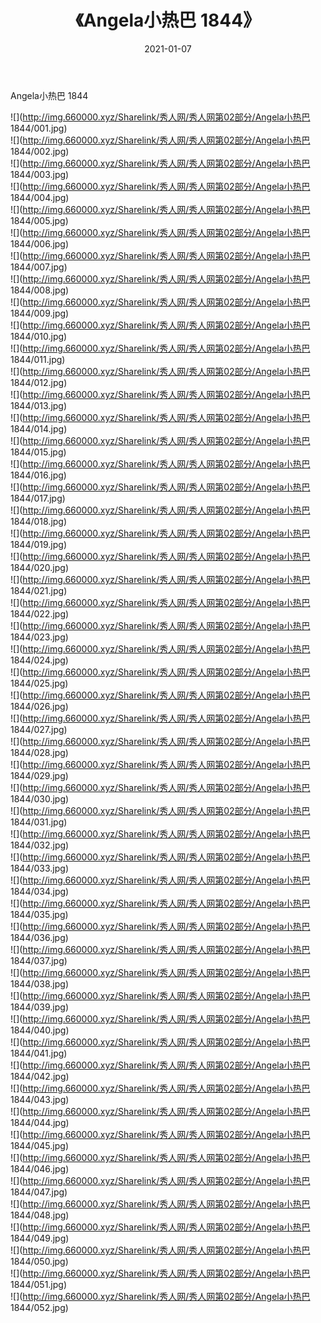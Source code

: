 ﻿---
layout: post
title:  《Angela小热巴 1844》
date:   2021-01-07
img: http://img.660000.xyz/Sharelink/秀人网/秀人网第02部分/Angela小热巴 1844/000.jpg
categories: [美女, 清纯, 唯美]
---

Angela小热巴 1844

  ![](http://img.660000.xyz/Sharelink/秀人网/秀人网第02部分/Angela小热巴 1844/001.jpg) <br> ![](http://img.660000.xyz/Sharelink/秀人网/秀人网第02部分/Angela小热巴 1844/002.jpg) <br> ![](http://img.660000.xyz/Sharelink/秀人网/秀人网第02部分/Angela小热巴 1844/003.jpg) <br> ![](http://img.660000.xyz/Sharelink/秀人网/秀人网第02部分/Angela小热巴 1844/004.jpg) <br> ![](http://img.660000.xyz/Sharelink/秀人网/秀人网第02部分/Angela小热巴 1844/005.jpg) <br> ![](http://img.660000.xyz/Sharelink/秀人网/秀人网第02部分/Angela小热巴 1844/006.jpg) <br> ![](http://img.660000.xyz/Sharelink/秀人网/秀人网第02部分/Angela小热巴 1844/007.jpg) <br> ![](http://img.660000.xyz/Sharelink/秀人网/秀人网第02部分/Angela小热巴 1844/008.jpg) <br> ![](http://img.660000.xyz/Sharelink/秀人网/秀人网第02部分/Angela小热巴 1844/009.jpg) <br> ![](http://img.660000.xyz/Sharelink/秀人网/秀人网第02部分/Angela小热巴 1844/010.jpg) <br> ![](http://img.660000.xyz/Sharelink/秀人网/秀人网第02部分/Angela小热巴 1844/011.jpg) <br> ![](http://img.660000.xyz/Sharelink/秀人网/秀人网第02部分/Angela小热巴 1844/012.jpg) <br> ![](http://img.660000.xyz/Sharelink/秀人网/秀人网第02部分/Angela小热巴 1844/013.jpg) <br> ![](http://img.660000.xyz/Sharelink/秀人网/秀人网第02部分/Angela小热巴 1844/014.jpg) <br> ![](http://img.660000.xyz/Sharelink/秀人网/秀人网第02部分/Angela小热巴 1844/015.jpg) <br> ![](http://img.660000.xyz/Sharelink/秀人网/秀人网第02部分/Angela小热巴 1844/016.jpg) <br> ![](http://img.660000.xyz/Sharelink/秀人网/秀人网第02部分/Angela小热巴 1844/017.jpg) <br> ![](http://img.660000.xyz/Sharelink/秀人网/秀人网第02部分/Angela小热巴 1844/018.jpg) <br> ![](http://img.660000.xyz/Sharelink/秀人网/秀人网第02部分/Angela小热巴 1844/019.jpg) <br> ![](http://img.660000.xyz/Sharelink/秀人网/秀人网第02部分/Angela小热巴 1844/020.jpg) <br> ![](http://img.660000.xyz/Sharelink/秀人网/秀人网第02部分/Angela小热巴 1844/021.jpg) <br> ![](http://img.660000.xyz/Sharelink/秀人网/秀人网第02部分/Angela小热巴 1844/022.jpg) <br> ![](http://img.660000.xyz/Sharelink/秀人网/秀人网第02部分/Angela小热巴 1844/023.jpg) <br> ![](http://img.660000.xyz/Sharelink/秀人网/秀人网第02部分/Angela小热巴 1844/024.jpg) <br> ![](http://img.660000.xyz/Sharelink/秀人网/秀人网第02部分/Angela小热巴 1844/025.jpg) <br> ![](http://img.660000.xyz/Sharelink/秀人网/秀人网第02部分/Angela小热巴 1844/026.jpg) <br> ![](http://img.660000.xyz/Sharelink/秀人网/秀人网第02部分/Angela小热巴 1844/027.jpg) <br> ![](http://img.660000.xyz/Sharelink/秀人网/秀人网第02部分/Angela小热巴 1844/028.jpg) <br> ![](http://img.660000.xyz/Sharelink/秀人网/秀人网第02部分/Angela小热巴 1844/029.jpg) <br> ![](http://img.660000.xyz/Sharelink/秀人网/秀人网第02部分/Angela小热巴 1844/030.jpg) <br> ![](http://img.660000.xyz/Sharelink/秀人网/秀人网第02部分/Angela小热巴 1844/031.jpg) <br> ![](http://img.660000.xyz/Sharelink/秀人网/秀人网第02部分/Angela小热巴 1844/032.jpg) <br> ![](http://img.660000.xyz/Sharelink/秀人网/秀人网第02部分/Angela小热巴 1844/033.jpg) <br> ![](http://img.660000.xyz/Sharelink/秀人网/秀人网第02部分/Angela小热巴 1844/034.jpg) <br> ![](http://img.660000.xyz/Sharelink/秀人网/秀人网第02部分/Angela小热巴 1844/035.jpg) <br> ![](http://img.660000.xyz/Sharelink/秀人网/秀人网第02部分/Angela小热巴 1844/036.jpg) <br> ![](http://img.660000.xyz/Sharelink/秀人网/秀人网第02部分/Angela小热巴 1844/037.jpg) <br> ![](http://img.660000.xyz/Sharelink/秀人网/秀人网第02部分/Angela小热巴 1844/038.jpg) <br> ![](http://img.660000.xyz/Sharelink/秀人网/秀人网第02部分/Angela小热巴 1844/039.jpg) <br> ![](http://img.660000.xyz/Sharelink/秀人网/秀人网第02部分/Angela小热巴 1844/040.jpg) <br> ![](http://img.660000.xyz/Sharelink/秀人网/秀人网第02部分/Angela小热巴 1844/041.jpg) <br> ![](http://img.660000.xyz/Sharelink/秀人网/秀人网第02部分/Angela小热巴 1844/042.jpg) <br> ![](http://img.660000.xyz/Sharelink/秀人网/秀人网第02部分/Angela小热巴 1844/043.jpg) <br> ![](http://img.660000.xyz/Sharelink/秀人网/秀人网第02部分/Angela小热巴 1844/044.jpg) <br> ![](http://img.660000.xyz/Sharelink/秀人网/秀人网第02部分/Angela小热巴 1844/045.jpg) <br> ![](http://img.660000.xyz/Sharelink/秀人网/秀人网第02部分/Angela小热巴 1844/046.jpg) <br> ![](http://img.660000.xyz/Sharelink/秀人网/秀人网第02部分/Angela小热巴 1844/047.jpg) <br> ![](http://img.660000.xyz/Sharelink/秀人网/秀人网第02部分/Angela小热巴 1844/048.jpg) <br> ![](http://img.660000.xyz/Sharelink/秀人网/秀人网第02部分/Angela小热巴 1844/049.jpg) <br> ![](http://img.660000.xyz/Sharelink/秀人网/秀人网第02部分/Angela小热巴 1844/050.jpg) <br> ![](http://img.660000.xyz/Sharelink/秀人网/秀人网第02部分/Angela小热巴 1844/051.jpg) <br> ![](http://img.660000.xyz/Sharelink/秀人网/秀人网第02部分/Angela小热巴 1844/052.jpg) <br>